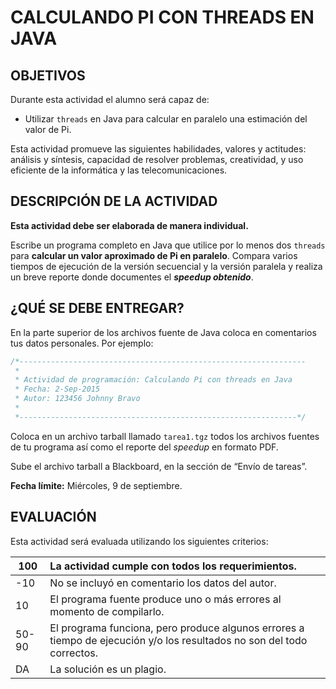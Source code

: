 # CALCULANDO PI CON THREADS EN JAVA
## OBJETIVOS
Durante esta actividad el alumno será capaz de:	
* Utilizar `threads` en Java para calcular en paralelo una estimación del valor de Pi.

Esta actividad promueve las siguientes habilidades, valores y actitudes: análisis y síntesis, capacidad de resolver problemas, creatividad, y uso eficiente de la informática y las telecomunicaciones.

## DESCRIPCIÓN DE LA ACTIVIDAD
**Esta actividad debe ser elaborada de manera individual.**

Escribe un programa completo en Java que utilice por lo menos dos `threads` para __calcular un valor aproximado de Pi en paralelo__. Compara varios tiempos de ejecución de la versión secuencial y la versión paralela y realiza un breve reporte donde documentes el _**speedup obtenido**_.

## ¿QUÉ SE DEBE ENTREGAR?
En la parte superior de los archivos fuente de Java coloca en comentarios tus datos personales. Por ejemplo:

```c
/*----------------------------------------------------------------
 *
 * Actividad de programación: Calculando Pi con threads en Java
 * Fecha: 2-Sep-2015
 * Autor: 123456 Johnny Bravo
 *
 *--------------------------------------------------------------*/
 ```

Coloca en un archivo tarball llamado `tarea1.tgz` todos los archivos fuentes de tu programa así como el reporte del _speedup_ en formato PDF.

Sube el archivo tarball a Blackboard, en la sección de “Envío de tareas”.

**Fecha límite:** Miércoles, 9 de septiembre.

## EVALUACIÓN
Esta actividad será evaluada utilizando los siguientes criterios:

100	| La actividad cumple con todos los requerimientos.
--- | :---
-10 | 	No se incluyó en comentario los datos del autor.
10 |	El programa fuente produce uno o más errores al momento de compilarlo.
50-90	| El programa funciona, pero produce algunos errores a tiempo de ejecución y/o los resultados no son del todo correctos.
DA |	La solución es un plagio.
